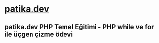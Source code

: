 # [patika.dev](www.patika.dev)
## patika.dev PHP Temel Eğitimi - PHP while ve for ile üçgen çizme ödevi
